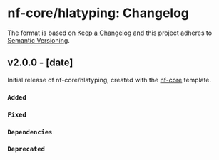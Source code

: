 # nf-core/hlatyping: Changelog

The format is based on [Keep a Changelog](https://keepachangelog.com/en/1.0.0/)
and this project adheres to [Semantic Versioning](https://semver.org/spec/v2.0.0.html).

## v2.0.0 - [date]

Initial release of nf-core/hlatyping, created with the [nf-core](https://nf-co.re/) template.

### `Added`

### `Fixed`

### `Dependencies`

### `Deprecated`
